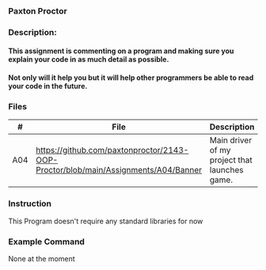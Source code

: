 ### Paxton Proctor
### Description:
#### This assignment is commenting on a program and making sure you explain your code in as much detail as possible.
#### Not only will it help you but it will help other programmers be able to read your code in the future.

### Files

|   #   | File            | Description                                        |
| :---: | --------------- | -------------------------------------------------- |
|   A04 |     https://github.com/paxtonproctor/2143-OOP-Proctor/blob/main/Assignments/A04/Banner            | Main driver of my project that launches game.      |

### Instruction

This Program doesn't require any standard libraries for now

### Example Command

None at the moment
